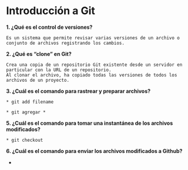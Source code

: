 # Introducción a Git
**1. ¿Qué es el control de versiones?**
   
    Es un sistema que permite revisar varias versiones de un archivo o conjunto de archivos registrando los cambios.
    
**2. ¿Qué es “clone” en Git?**
    
    Crea una copia de un repositorio Git existente desde un servidor en particular con la URL de un repositorio. 
    Al clonar el archivo, ha copiado todas las versiones de todos los archivos de un proyecto.
    
**3. ¿Cuál es el comando para rastrear y preparar archivos?**
    
    * git add filename
    
    * git agregar *
    
**5. ¿Cuál es el comando para tomar una instantánea de los archivos modificados?**
    
    * git checkout
    
**6. ¿Cuál es el comando para enviar los archivos modificados a Github?**
  
   *
